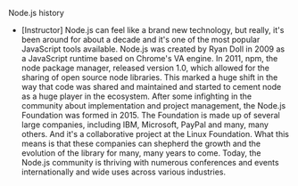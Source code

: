 Node.js history
- [Instructor] Node.js can feel like a brand new technology, but really, it's been around for about a decade and it's one of the most popular JavaScript tools available. Node.js was created by Ryan Doll in 2009 as a JavaScript runtime based on Chrome's VA engine. In 2011, npm, the node package manager, released version 1.0, which allowed for the sharing of open source node libraries. This marked a huge shift in the way that code was shared and maintained and started to cement node as a huge player in the ecosystem. After some infighting in the community about implementation and project management, the Node.js Foundation was formed in 2015. The Foundation is made up of several large companies, including IBM, Microsoft, PayPal and many, many others. And it's a collaborative project at the Linux Foundation. What this means is that these companies can shepherd the growth and the evolution of the library for many, many years to come. Today, the Node.js community is thriving with numerous conferences and events internationally and wide uses across various industries.